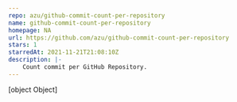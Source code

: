 ```yaml
---
repo: azu/github-commit-count-per-repository
name: github-commit-count-per-repository
homepage: NA
url: https://github.com/azu/github-commit-count-per-repository
stars: 1
starredAt: 2021-11-21T21:08:10Z
description: |-
    Count commit per GitHub Repository.
---
```


[object Object]
